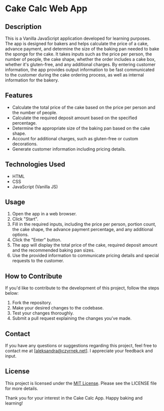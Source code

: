# Cake Calc Web App

## Description

This is a Vanilla JavaScript application developed for learning purposes. The app is designed for bakers and helps calculate the price of a cake, advance payment, and determine the size of the baking pan needed to bake the sponge for the cake. It takes inputs such as the price per person, the number of people, the cake shape, whether the order includes a cake box, whether it's gluten-free, and any additional charges. By entering customer information, the app provides output information to be fast communicated to the customer during the cake ordering process, as well as internal information for the bakery.

## Features

- Calculate the total price of the cake based on the price per person and the number of people.
- Calculate the required deposit amount based on the specified percentage.
- Determine the appropriate size of the baking pan based on the cake shape.
- Account for additional charges, such as gluten-free or custom decorations.
- Generate customer information including pricing details.

## Technologies Used

- HTML
- CSS
- JavaScript (Vanilla JS)

## Usage

1. Open the app in a web browser.
2. Click "Start".
3. Fill in the required inputs, including the price per person, portion count, the cake shape, the advance payment percentage, and any additional options.
4. Click the "Enter" button.
5. The app will display the total price of the cake, required deposit amount and the recommended baking pan sizes.
6. Use the provided information to communicate pricing details and special requests to the customer.

## How to Contribute

If you'd like to contribute to the development of this project, follow the steps below:

1. Fork the repository.
2. Make your desired changes to the codebase.
3. Test your changes thoroughly.
4. Submit a pull request explaining the changes you've made.

## Contact

If you have any questions or suggestions regarding this project, feel free to contact me at [aleksandra@czyrnek.net]. I appreciate your feedback and input.

## License

This project is licensed under the [MIT License](link_to_license). Please see the LICENSE file for more details.

Thank you for your interest in the Cake Calc App. Happy baking and learning!
